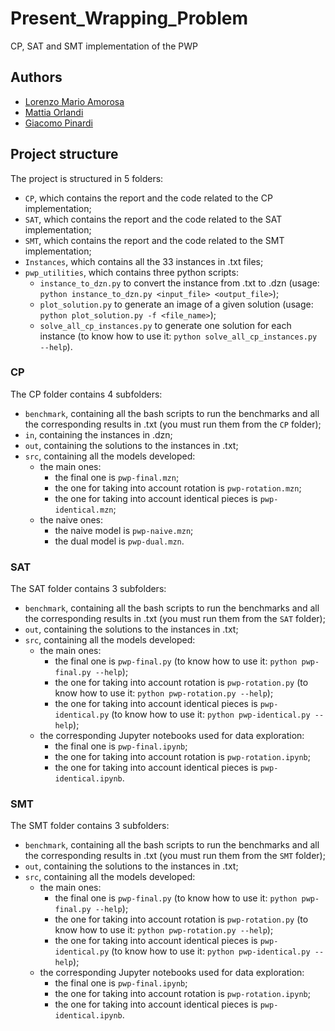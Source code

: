 # Present_Wrapping_Problem
CP, SAT and SMT implementation of the PWP

## Authors
* [Lorenzo Mario Amorosa](https://github.com/Lostefra)
* [Mattia Orlandi](https://github.com/nihil21)
* [Giacomo Pinardi](https://github.com/GiacomoPinardi)

## Project structure
The project is structured in 5 folders:

- `CP`, which contains the report and the code related to the CP implementation;
- `SAT`, which contains the report and the code related to the SAT implementation;
- `SMT`, which contains the report and the code related to the SMT implementation;
- `Instances`, which contains all the 33 instances in .txt files;
- `pwp_utilities`, which contains three python scripts:
    - `instance_to_dzn.py` to convert the instance from .txt to .dzn (usage: `python instance_to_dzn.py <input_file> <output_file>`);
    - `plot_solution.py` to generate an image of a given solution (usage: `python plot_solution.py -f <file_name>`);
    - `solve_all_cp_instances.py` to generate one solution for each instance (to know how to use it: `python solve_all_cp_instances.py --help`).

### CP
The CP folder contains 4 subfolders:

- `benchmark`, containing all the bash scripts to run the benchmarks and all the corresponding results in .txt (you must run them from the `CP` folder);
- `in`, containing the instances in .dzn;
- `out`, containing the solutions to the instances in .txt;
- `src`, containing all the models developed:
    - the main ones:
        - the final one is `pwp-final.mzn`;
        - the one for taking into account rotation is `pwp-rotation.mzn`;
        - the one for taking into account identical pieces is `pwp-identical.mzn`;
    - the naive ones:
        - the naive model is `pwp-naive.mzn`;
        - the dual model is `pwp-dual.mzn`.

### SAT
The SAT folder contains 3 subfolders:

- `benchmark`, containing all the bash scripts to run the benchmarks and all the corresponding results in .txt (you must run them from the `SAT` folder);
- `out`, containing the solutions to the instances in .txt;
- `src`, containing all the models developed:
    - the main ones:
        - the final one is `pwp-final.py` (to know how to use it: `python pwp-final.py --help`);
        - the one for taking into account rotation is `pwp-rotation.py` (to know how to use it: `python pwp-rotation.py --help`);
        - the one for taking into account identical pieces is `pwp-identical.py` (to know how to use it: `python pwp-identical.py --help`);
    - the corresponding Jupyter notebooks used for data exploration:
        - the final one is `pwp-final.ipynb`;
        - the one for taking into account rotation is `pwp-rotation.ipynb`;
        - the one for taking into account identical pieces is `pwp-identical.ipynb`.

### SMT
The SMT folder contains 3 subfolders:

- `benchmark`, containing all the bash scripts to run the benchmarks and all the corresponding results in .txt (you must run them from the `SMT` folder);
- `out`, containing the solutions to the instances in .txt;
- `src`, containing all the models developed:
    - the main ones:
        - the final one is `pwp-final.py` (to know how to use it: `python pwp-final.py --help`);
        - the one for taking into account rotation is `pwp-rotation.py` (to know how to use it: `python pwp-rotation.py --help`);
        - the one for taking into account identical pieces is `pwp-identical.py` (to know how to use it: `python pwp-identical.py --help`);
    - the corresponding Jupyter notebooks used for data exploration:
        - the final one is `pwp-final.ipynb`;
        - the one for taking into account rotation is `pwp-rotation.ipynb`;
        - the one for taking into account identical pieces is `pwp-identical.ipynb`.
